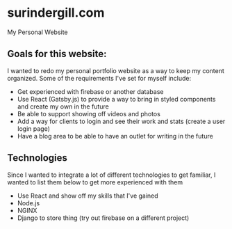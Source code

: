 # surindergill.com
My Personal Website 


## Goals for this website:

I wanted to redo my personal portfolio website as a way to keep my content organized. Some of the requirements I've set for myself include:

- Get experienced with firebase or another database
- Use React (Gatsby.js) to provide a way to bring in styled components and create my own in the future
- Be able to support showing off videos and photos
- Add a way for clients to login and see their work and stats (create a user login page)
- Have a blog area to be able to have an outlet for writing in the future

## Technologies

Since I wanted to integrate a lot of different technologies to get familiar, I wanted to list them below to get more experienced with them

- Use React and show off my skills that I've gained
- Node.js
- NGINX
- Django to store thing (try out firebase on a different project)